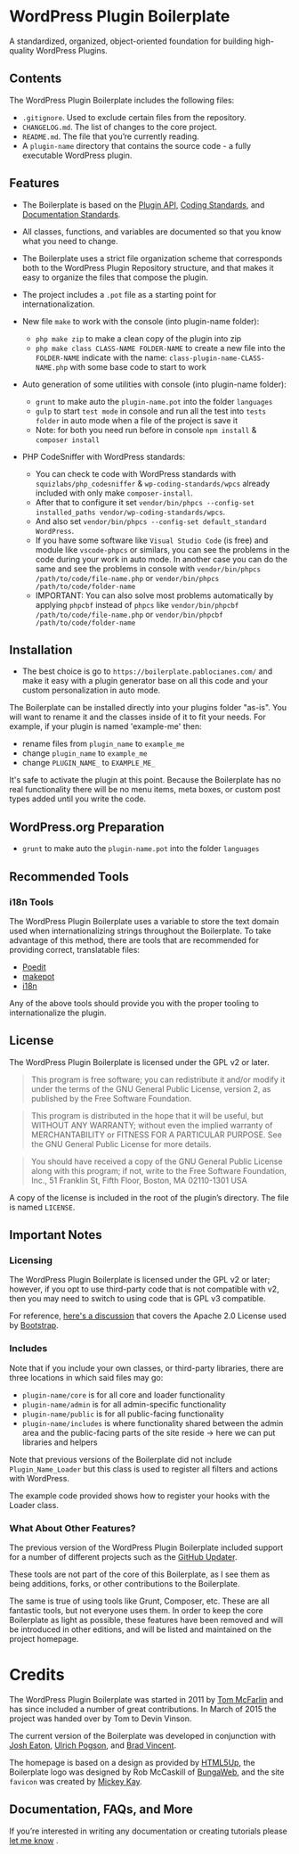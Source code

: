 # WordPress Plugin Boilerplate

A standardized, organized, object-oriented foundation for building high-quality WordPress Plugins.

## Contents

The WordPress Plugin Boilerplate includes the following files:

* `.gitignore`. Used to exclude certain files from the repository.
* `CHANGELOG.md`. The list of changes to the core project.
* `README.md`. The file that you’re currently reading.
* A `plugin-name` directory that contains the source code - a fully executable WordPress plugin.

## Features

* The Boilerplate is based on the [Plugin API](http://codex.wordpress.org/Plugin_API), [Coding Standards](http://codex.wordpress.org/WordPress_Coding_Standards), and [Documentation Standards](https://make.wordpress.org/core/handbook/best-practices/inline-documentation-standards/php/).
* All classes, functions, and variables are documented so that you know what you need to change.
* The Boilerplate uses a strict file organization scheme that corresponds both to the WordPress Plugin Repository structure, and that makes it easy to organize the files that compose the plugin.
* The project includes a `.pot` file as a starting point for internationalization.

* New file `make` to work with the console (into plugin-name folder):
	- `php make zip` to make a clean copy of the plugin into zip 
	- `php make class CLASS-NAME FOLDER-NAME` to create a new file into the `FOLDER-NAME` indicate
	with the name: `class-plugin-name-CLASS-NAME.php` with some base code to start to work 

* Auto generation of some utilities with console (into plugin-name folder):
	- `grunt` to make auto the `plugin-name.pot` into the folder `languages`
	- `gulp` to start `test mode` in console and run all the test into `tests folder`
	in auto mode when a file of the project is save it
	- Note: for both you need run before in console `npm install` & `composer install`

* PHP CodeSniffer with WordPress standards:
    - You can check te code with WordPress standards with `squizlabs/php_codesniffer` & `wp-coding-standards/wpcs` already included with only make `composer-install`.
    - After that to configure it set `vendor/bin/phpcs --config-set installed_paths vendor/wp-coding-standards/wpcs`.
    - And also set `vendor/bin/phpcs --config-set default_standard WordPress`.
    - If you have some software like `Visual Studio Code` (is free) and module like `vscode-phpcs` or similars, you can see the problems in the code during your work in auto mode. In another case you can do the same and see the problems in console with `vendor/bin/phpcs /path/to/code/file-name.php` or `vendor/bin/phpcs /path/to/code/folder-name`
    - IMPORTANT: You can also solve most problems automatically by applying `phpcbf` instead of `phpcs` like `vendor/bin/phpcbf /path/to/code/file-name.php` or `vendor/bin/phpcbf /path/to/code/folder-name`


## Installation

* The best choice is go to `https://boilerplate.pablocianes.com/` and make it easy with a plugin generator base on all this code and your custom personalization in auto mode.

The Boilerplate can be installed directly into your plugins folder "as-is". You will want to rename it and the classes inside of it to fit your needs. For example, if your plugin is named 'example-me' then:

* rename files from `plugin_name` to `example_me`
* change `plugin_name` to `example_me`
* change `PLUGIN_NAME_` to `EXAMPLE_ME_`

It's safe to activate the plugin at this point. Because the Boilerplate has no real functionality there will be no menu items, meta boxes, or custom post types added until you write the code.

## WordPress.org Preparation

- `grunt` to make auto the `plugin-name.pot` into the folder `languages`

## Recommended Tools

### i18n Tools

The WordPress Plugin Boilerplate uses a variable to store the text domain used when internationalizing strings throughout the Boilerplate. To take advantage of this method, there are tools that are recommended for providing correct, translatable files:

* [Poedit](http://www.poedit.net/)
* [makepot](http://i18n.svn.wordpress.org/tools/trunk/)
* [i18n](https://github.com/grappler/i18n)

Any of the above tools should provide you with the proper tooling to internationalize the plugin.

## License

The WordPress Plugin Boilerplate is licensed under the GPL v2 or later.

> This program is free software; you can redistribute it and/or modify it under the terms of the GNU General Public License, version 2, as published by the Free Software Foundation.

> This program is distributed in the hope that it will be useful, but WITHOUT ANY WARRANTY; without even the implied warranty of MERCHANTABILITY or FITNESS FOR A PARTICULAR PURPOSE. See the GNU General Public License for more details.

> You should have received a copy of the GNU General Public License along with this program; if not, write to the Free Software Foundation, Inc., 51 Franklin St, Fifth Floor, Boston, MA 02110-1301 USA

A copy of the license is included in the root of the plugin’s directory. The file is named `LICENSE`.

## Important Notes

### Licensing

The WordPress Plugin Boilerplate is licensed under the GPL v2 or later; however, if you opt to use third-party code that is not compatible with v2, then you may need to switch to using code that is GPL v3 compatible.

For reference, [here's a discussion](http://make.wordpress.org/themes/2013/03/04/licensing-note-apache-and-gpl/) that covers the Apache 2.0 License used by [Bootstrap](http://twitter.github.io/bootstrap/).

### Includes

Note that if you include your own classes, or third-party libraries, there are three locations in which said files may go:

* `plugin-name/core` is for all core and loader functionality
* `plugin-name/admin` is for all admin-specific functionality
* `plugin-name/public` is for all public-facing functionality
* `plugin-name/includes` is where functionality shared between the admin area and the public-facing parts of the site reside -> here we can put libraries and helpers

Note that previous versions of the Boilerplate did not include `Plugin_Name_Loader` but this class is used to register all filters and actions with WordPress.

The example code provided shows how to register your hooks with the Loader class.

### What About Other Features?

The previous version of the WordPress Plugin Boilerplate included support for a number of different projects such as the [GitHub Updater](https://github.com/afragen/github-updater).

These tools are not part of the core of this Boilerplate, as I see them as being additions, forks, or other contributions to the Boilerplate.

The same is true of using tools like Grunt, Composer, etc. These are all fantastic tools, but not everyone uses them. In order to  keep the core Boilerplate as light as possible, these features have been removed and will be introduced in other editions, and will be listed and maintained on the project homepage.

# Credits

The WordPress Plugin Boilerplate was started in 2011 by [Tom McFarlin](http://twitter.com/tommcfarlin/) and has since included a number of great contributions. In March of 2015 the project was handed over by Tom to Devin Vinson.

The current version of the Boilerplate was developed in conjunction with [Josh Eaton](https://twitter.com/jjeaton), [Ulrich Pogson](https://twitter.com/grapplerulrich), and [Brad Vincent](https://twitter.com/themergency).

The homepage is based on a design as provided by [HTML5Up](http://html5up.net), the Boilerplate logo was designed by Rob McCaskill of [BungaWeb](http://bungaweb.com), and the site `favicon` was created by [Mickey Kay](https://twitter.com/McGuive7).

## Documentation, FAQs, and More

If you’re interested in writing any documentation or creating tutorials please [let me know](http://devinvinson.com/contact/) .
